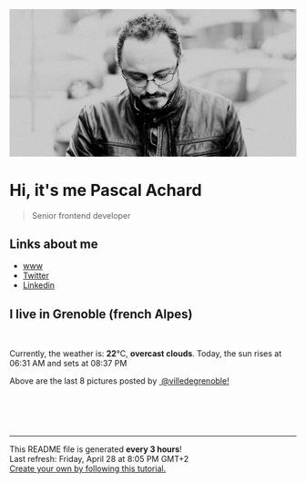![Pascal Achard](./images/photo-pascal-achard.jpg)
# Hi, it's me Pascal Achard
> Senior frontend developer

## Links about me
- [www](https://www.pascal-achard.com)
- [Twitter](https://twitter.com/botmaster)
- [Linkedin](http://www.linkedin.com/in/pascal-achard)


## I live in Grenoble (french Alpes)
<img src="https://openweathermap.org/img/wn/04d@2x.png" alt="">

Currently, the weather is: **22**°C, **overcast clouds**.
Today, the sun rises at 06:31 AM and sets at 08:37 PM

Above are the last 8 pictures posted by <a href="https://www.instagram.com/villedegrenoble/" target="_blank"><img alt="" src="https://upload.wikimedia.org/wikipedia/commons/thumb/e/e7/Instagram_logo_2016.svg/1024px-Instagram_logo_2016.svg.png" width="20"/> @villedegrenoble!</a>

<p style="display: flex; flex-wrap: wrap; gap: 20px;">
        <img src="https://cdn1.picuki.com/hosted-by-instagram/q/0exhNuNYnjBGZDHIdN5WmL9I2PwkAQ9OKftSQ7e71yJjMBhsLH6QvJA0mpCj4yRwKwVlASuRYzxk54opVF9UCj17NUzXSr2LRTlV6KucVunN0Ddg85donLw8LXIfZnCp9MUtVgmYdSgIGaYDG7uo%7C%7CesJ%7C%7CPnucjcFrjOMNbRKmDdttdCwFahlza4lsfe4kx2xu5xncG114WNxahlw5OLUqQUCSKn5PN1gpKZlR7pCjM4A%7C%7Cb281nf2F2MrNWh8FDSR9IXEi6g8iyDXdzQspjD2F+8EIU8hjl246hclu7h437ypB5k9+MZhhorPdExBWmhm+jVBocW+xzTvSUGI%7C%7CgVRwGKOlf7kNPEu+8WgGtKbd8O7lQzKRrPVObBPX38tGunMSmfVN9KfKMR2zpNhMNF93Qyd2yC7dbyl0TI3CzAX1WDfKMVTYdnb+6GnzWTZhmDWpgNqws4=.jpeg" alt="" width="200"/>
        <img src="https://cdn1.picuki.com/hosted-by-instagram/q/0exhNuNYnjBGZDHIdN5WmL9I2PwkAQ9OKfhSQ7e71yJjMBhsLH6QvJA0mpCl6yRxIwVgFDeSYzxk54ooUFhZDT18NEfWS7CNSzxS7aqaXejN1TNu85RhlLc1KHMeYHao88spXQmYdSgIGaYDG7uo%7C%7CesJ+fjrcjcFrjOMNbRKmDdttdCwFahlza4lsfe4kx2xu5xncG114WNxahlw5OLUqQUCSKn5PN1gpKZlR7pCjM4A%7C%7Cb281nT2F2MrNWh8FDSR9IXEi6g8iyDXdzQspjD3Eu8EIU8hjl246hIjirss3KC4N7xu+MZ1t6WGWldBWmhm+jVBocW+xzTsSUGI%7C%7CgVRwGKOlf7kNPEu+8WgGtKbcYjf+ibQRZz%7C%7CPK5FWWMnGcTGWkfzEPuQCM8NjI1rJNtd%7C%7CEmM0yKwR5rD9yI3CzAX1WDeXcYiEqvb+6GnzWTZhmDWpgNqws4=.jpeg" alt="" width="200"/>
        <img src="https://cdn1.picuki.com/hosted-by-instagram/q/0exhNuNYnjBGZDHIdN5WmL9I2PwkAQ9OKfhSQ7e71yJjMBhsLH6QvJA0mpCj4yRwKwVlASuRYzxk54ovVV9UAz17PkPcSr2NTTdU566aVe2jvDRn9JZmkL0xLnAdZX6t88QkVGWpNWwSDv5PHL%7C%7Clo79UvOa0LGFq8zCXW%7C%7CdEnGZK55f0Z7F9mt9wuuS4jkja45BsLTNZ5momNkgl7NvTryxYDrmhfMh6pO9xRLQIhIkL7vuopCu7Lm4rbzMvR2XZhYXCoOELhn7OVwwRrUqFb5w4Gm0mzAefsDBl9IkqhdiDG7w82q4vk4H2bUdBXG9p+kMjxdKyn36dOF+I2Wd68Fr9k7a1VPAVkM35LteJU8%7C%7CQ5gP3WpeLR5ZOVFg3Idr4Agj1CfqBN9BO0IRKQa4agg7toCWbMo%7C%7C63yxiDTEX2zKPXcBy.jpeg" alt="" width="200"/>
        <img src="https://cdn1.picuki.com/hosted-by-instagram/q/0exhNuNYnjBGZDHIdN5WmL9I2PwkAQ9OKfhSQ7e71yJjMBhsLH6QvJA0mpCj4yRwKwVlASuRYzxk548jV15YCT1%7C%7COETbTrCOTDtc7qqfVerN1jNg%7C%7CJBglr83KXwWYnKs9sctXAmYdSgIGaYDG7uo%7C%7CesJ%7C%7CPnucjcFrjOMNbRKmDdttdCwFahlza4lsfe4kx2xu5xncG114WNxahlw5OLUqQUCSKn5PN1gpKZlR7pCjM4A%7C%7Cb281nT2F2MrNWh8FDSR9IXEi6g8iyDXdzQspjD3FO8EIU8hjl246kU4qrQXsJSYP6Jc+MZgmoPCWk1BWmhm+jVBocW+xzTvSUGI%7C%7CgVRwGKOlf7kNPEu+8WgGtKbdN3%7C%7CwzPIdOPvNbF6Si06VP3YeH3rcdGdHZx%7C%7Cj99CL+F21XK8plO6e6PuyBQ3CzAX1WDfKMcnFNzb+6GnzWTZhmDWpgNqws4=.jpeg" alt="" width="200"/>
        <img src="https://cdn1.picuki.com/hosted-by-instagram/q/0exhNuNYnjBGZDHIdN5WmL9I2PwkAQ9OKfhSQ7e71yJjMBhsLH6QvJA0mpCj4yRwKwVlASuRYzxk5YMvU1hYAj14OUTbSbSATjhX56qcUOvN1DVk9J9okrY9LHEXYXKm88soUgmYdSgIGaYDG7uo%7C%7CesJ+vrucjMBpi2XMLQT9zJBpY6uSKVKz8B1pJ2Jg3Tt%7C%7C9k4Ki5e82wzJURmpNTfvGhYEaW+NMB166d1RbMCxMkA%7C%7C6nRlSaHEmw+Jj8uR3agtIj+kOYA2BneeTQQ0UCCQ6Y4DnRTkVKPsi53t4gj1aSNBdxuiekakIH2bSAEXG428Fk71pu1ynOdV0Gv%7C%7ChdGljeCluCcaukNkr7gP8uefOu8ynj%7C%7CS7v5EpVIf1g4ItHjS1n0MPP7NfkfmY4SSqwa8wrsqF%7C%7C7S7734wB4AGgShTDaXpA=.jpeg" alt="" width="200"/>
        <img src="https://cdn1.picuki.com/hosted-by-instagram/q/0exhNuNYnjBGZDHIdN5WmL9I2PwkAQ9OKfhSQ7e71yJjMBhsLH6QvJA0mpCl6yRxIwVgFDeSYzxk5ogoUlxZDj1yNUPbQLCNRTtT6KSQVuzN1TVg9JNkkr41K3wWbHem98QkUwmYdSgIGaYDG7uo+qhT5aGuO1lQpTb9d7JGmC4E5ZObS6olhMF4pJ2Jg3Tt%7C%7C9k4Ki5e82wzJURmpNTfvGhYEaW+NMB166d1RbMCxMkA%7C%7C6nRlSaHEmw+Jj8uRHagtIj+kOYA2HTgJRY2yneCQ7kODnRGlnO8pAN3t4gj1aSNBdxuiekZkIH2bSAEXG428Fk71pu1ynOdV0Gv%7C%7CUtGlFjgwbDpVNQ3iZ%7C%7CcI928Ye7Y5DjXaZPoQu97BSI6FPbVHn3yJvu%7C%7CEN8fmY4SSqwbh3jnoF77S7734wB4AGgShTDaXpA=.jpeg" alt="" width="200"/>
        <img src="https://cdn1.picuki.com/hosted-by-instagram/q/0exhNuNYnjBGZDHIdN5WmL9I2PwkAQ9OKfhSQ7e71yJjMBhsLH6QvJA0mpCl6yRxIwVgFDeSYzxk5osoVltQCj15PUbfS7KJSjxX56mYV+uqvDJn9pdmlLkwLnMbZnKr8MApUmWpNWwSDv5PHL%7C%7Clo7gV+fPwbCgDojCMMrBByQlWotfpUrJy9ZRxt52U1h+189JldHt1%7C%7CGgeLF11q9PJvjsNTvX9fMh9oLclFPpdxMEL6qHomSa8HyMkfno4KD6chYjAi7NS1XuuSzs7xG6vRPQyImIWo3O8sRhnta0W0dG7JYE8n%7C%7Cs8vP32Y1dWXDx8hjVPsbX7lCDPNTfkigVdyz2DkoyQdN81nqrjDMzMffDnxgbrRYH1Lu12XmAfJPXVflD6MvCxEtJDo6pHS%7C%7CpN+U2itgm4KeagiUMlUWxsxQuFD61jSvnAnKmgoyXS.jpeg" alt="" width="200"/>
        <img src="https://cdn1.picuki.com/hosted-by-instagram/q/0exhNuNYnjBGZDHIdN5WmL9I2PwkAQ9OKftSQ7e71yJjMBhsLH6QvJA0mpCl6yRxIwVgFDeSYzxk5YMvUV1XCj18PUzcQLKARDpQ7q+aVuarvDxi9p9ikL4xLHIbZXCr%7C%7CsJDCnicKyVHDe0AUq%7C%7Cm6vZNuKyBOTUAyXCUMLQKnmICjtCsCOwlktcf7KG4iF+44ooiMDxN4Gosak8hp8uI+HdYEvL+M4Byp6JzSPkCj9ND1OHtpCa5BTB7Kj84KD6chYTJnLMToAf8Uzoy8FuLTIgDEFk42AO38RM1v9EPp7TzN916+N8ZkIGRT2UFAjsm8lJhmMntxxzsbkKs7ndezzjg9aXkQ%7C%7CQtiKL+P8WKUuHQ%7C%7Cx7WZrTtALYcUnldAqvEVFf1KaeXQcdcy90bSahrgw3jtjmzd4%7C%7Cn1RcsXDNO0maJ.jpeg" alt="" width="200"/>
</p>

------------
<p>This README file is generated <b>every 3 hours</b>!
    <br />Last refresh: Friday, April 28 at 8:05 PM GMT+2
    <br /><a href="https://medium.com/@th.guibert/how-to-create-a-self-updating-readme-md-for-your-github-profile-f8b05744ca91">Create your own by following this tutorial.</a>
</p>
<p><a href="https://github.com/botmaster/botmaster/actions/workflows/main.yaml"><img alt="" src="https://github.com/botmaster/botmaster/actions/workflows/main.yaml/badge.svg" /></a></p>

